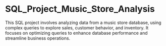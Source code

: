 # SQL_Project_Music_Store_Analysis
This SQL project involves analyzing data from a music store database, using complex queries to explore sales, customer behavior, and inventory. It focuses on optimizing queries to enhance database performance and streamline business operations.
